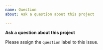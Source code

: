 ```yaml
---
name: Question
about: Ask a question about this project

---
```


**Ask a question about this project**

Please assign the `question` label to this issue.
